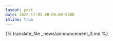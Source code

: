 ```yaml
---
layout: post
date: 2022-11-01 00:00:00-0400
inline: true
---
```


{% translate_file _news/announcement_3.md %}
